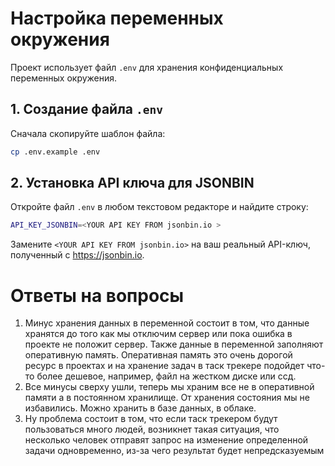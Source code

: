 # Настройка переменных окружения

Проект использует файл `.env` для хранения конфиденциальных переменных окружения.

## 1. Создание файла `.env`

Сначала скопируйте шаблон файла:

```bash
cp .env.example .env
```

## 2. Установка API ключа для JSONBIN

Откройте файл `.env` в любом текстовом редакторе и найдите строку:

```bash
API_KEY_JSONBIN=<YOUR API KEY FROM jsonbin.io >
```

Замените `<YOUR API KEY FROM jsonbin.io>` на ваш реальный API-ключ, полученный с https://jsonbin.io.

# Ответы на вопросы
1. Минус хранения данных в переменной состоит в том, что данные хранятся до того как мы отключим сервер или пока ошибка в проекте не положит сервер. Также данные в переменной заполняют оперативную память. Оперативная память это очень дорогой ресурс в проектах и на хранение задач в таск трекере подойдет что-то более дешевое, например, файл на жестком диске или ссд.
2. Все минусы сверху ушли, теперь мы храним все не в оперативной памяти а в постоянном хранилище. От хранения состояния мы не избавились. Можно хранить в базе данных, в облаке.
3. Ну проблема состоит в том, что если таск трекером будут пользоваться много людей, возникнет такая ситуация, что несколько человек отправят запрос на изменение определенной задачи одновременно, из-за чего результат будет непредсказуемым
